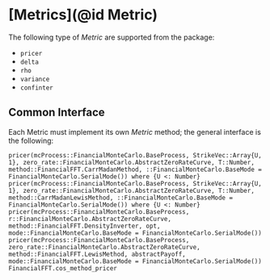 # [Metrics](@id Metric)

The following type of *Metric* are supported from the package:

* `pricer`
* `delta`
* `rho`
* `variance`
* `confinter`

## Common Interface

Each Metric must implement its own *Metric* method; the general interface is the following:
```@docs
pricer(mcProcess::FinancialMonteCarlo.BaseProcess, StrikeVec::Array{U, 1}, zero_rate::FinancialMonteCarlo.AbstractZeroRateCurve, T::Number, method::FinancialFFT.CarrMadanMethod, ::FinancialMonteCarlo.BaseMode = FinancialMonteCarlo.SerialMode()) where {U <: Number}
pricer(mcProcess::FinancialMonteCarlo.BaseProcess, StrikeVec::Array{U, 1}, zero_rate::FinancialMonteCarlo.AbstractZeroRateCurve, T::Number, method::CarrMadanLewisMethod, ::FinancialMonteCarlo.BaseMode = FinancialMonteCarlo.SerialMode()) where {U <: Number}
pricer(mcProcess::FinancialMonteCarlo.BaseProcess, r::FinancialMonteCarlo.AbstractZeroRateCurve, method::FinancialFFT.DensityInverter, opt, mode::FinancialMonteCarlo.BaseMode = FinancialMonteCarlo.SerialMode())
pricer(mcProcess::FinancialMonteCarlo.BaseProcess, zero_rate::FinancialMonteCarlo.AbstractZeroRateCurve, method::FinancialFFT.LewisMethod, abstractPayoff, mode::FinancialMonteCarlo.BaseMode = FinancialMonteCarlo.SerialMode())
FinancialFFT.cos_method_pricer
```